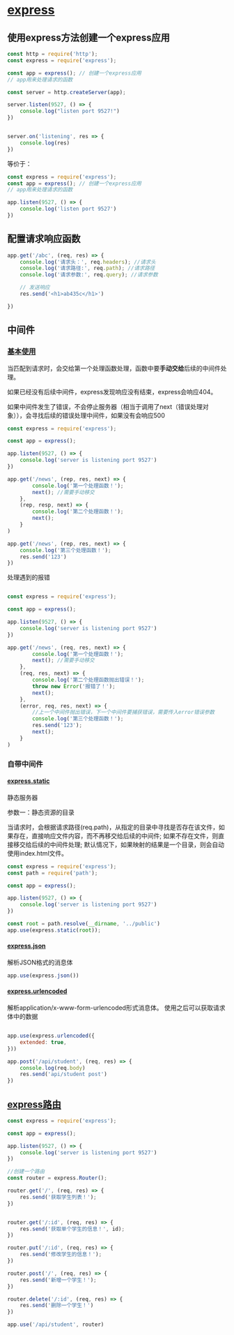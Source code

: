 # [express](https://www.expressjs.com.cn/4x/api.html#express)

## 使用express方法创建一个express应用


```js
const http = require('http');
const express = require('express');

const app = express(); // 创建一个express应用
// app用来处理请求的函数

const server = http.createServer(app);

server.listen(9527, () => {
    console.log("listen port 9527!")
})


server.on('listening', res => {
    console.log(res)
})

```

等价于：
```js
const express = require('express');
const app = express(); // 创建一个express应用
// app用来处理请求的函数

app.listen(9527, () => {
    console.log('listen port 9527')
})
```

## 配置请求响应函数

```js
app.get('/abc', (req, res) => {
    console.log('请求头：', req.headers); //请求头
    console.log('请求路径:', req.path); //请求路径
    console.log('请求参数:', req.query); //请求参数

    // 发送响应
    res.send('<h1>ab435c</h1>')

})
```

## 中间件

### [基本使用](https://www.expressjs.com.cn/4x/api.html#router)

当匹配到请求时，会交给第一个处理函数处理，函数中要**手动交给**后续的中间件处理。

如果已经没有后续中间件，express发现响应没有结束，express会响应404。

如果中间件发生了错误，不会停止服务器（相当于调用了next（错误处理对象）），会寻找后续的错误处理中间件，如果没有会响应500

```js
const express = require('express');

const app = express();

app.listen(9527, () => {
    console.log('server is listening port 9527')
})

app.get('/news', (rep, res, next) => {
        console.log('第一个处理函数！');
        next(); //需要手动移交
    },
    (rep, resp, next) => {
        console.log('第二个处理函数！');
        next();
    }
)

app.get('/news', (rep, res, next) => {
    console.log('第三个处理函数！');
    res.send('123')
})
```
处理遇到的报错
```js

const express = require('express');

const app = express();

app.listen(9527, () => {
    console.log('server is listening port 9527')
})

app.get('/news', (req, res, next) => {
        console.log('第一个处理函数！');
        next(); //需要手动移交
    },
    (req, res, next) => {
        console.log('第二个处理函数抛出错误！');
        throw new Error('报错了！');
        next();
    },
    (error, req, res, next) => {
        //上一个中间件抛出错误，下一个中间件要捕获错误，需要传入error错误参数
        console.log('第三个处理函数！');
        res.send('123');
        next();
    }
)
```

### 自带中间件

#### [express.static](https://www.expressjs.com.cn/4x/api.html#express.static)

静态服务器

参数一：静态资源的目录

当请求时，会根据请求路径(req.path)，从指定的目录中寻找是否存在该文件，如果存在，直接响应文件内容，而不再移交给后续的中间件;
如果不存在文件，则直接移交给后续的中间件处理;
默认情况下，如果映射的结果是一个目录，则会自动使用index.html文件。

```js
const express = require('express');
const path = require('path');

const app = express();

app.listen(9527, () => {
    console.log('server is listening port 9527')
})

const root = path.resolve(__dirname, '../public')
app.use(express.static(root));

```
#### [express.json](https://www.expressjs.com.cn/4x/api.html#express.json)

解析JSON格式的消息体
```js
app.use(express.json())
```


#### [express.urlencoded](https://www.expressjs.com.cn/4x/api.html#express.urlencoded)

解析application/x-www-form-urlencoded形式消息体。
使用之后可以获取请求体中的数据

```js

app.use(express.urlencoded({
    extended: true,
}))

app.post('/api/student', (req, res) => {
    console.log(req.body)
    res.send('api/student post')
})
```

##  [express路由](https://www.expressjs.com.cn/4x/api.html#router)


```js
const express = require('express');

const app = express();

app.listen(9527, () => {
    console.log('server is listening port 9527')
})

//创建一个路由
const router = express.Router();

router.get('/', (req, res) => {
    res.send('获取学生列表！');
})


router.get('/:id', (req, res) => {
    res.send('获取单个学生的信息！', id);
})

router.put('/:id', (req, res) => {
    res.send('修改学生的信息！');
})

router.post('/', (req, res) => {
    res.send('新增一个学生！');
})

router.delete('/:id', (req, res) => {
    res.send('删除一个学生！')
})

app.use('/api/student', router)
```
